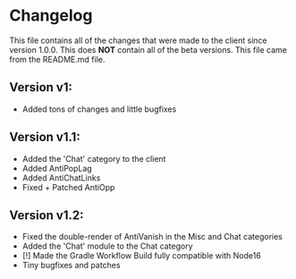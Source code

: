 # Changelog
This file contains all of the changes that were made to the client since version 1.0.0. This does **NOT** contain all of the beta versions. This file came from the README.md file.

## Version v1:
- Added tons of changes and little bugfixes

## Version v1.1:
- Added the 'Chat' category to the client
- Added AntiPopLag
- Added AntiChatLinks
- Fixed + Patched AntiOpp

## Version v1.2:
- Fixed the double-render of AntiVanish in the Misc and Chat categories
- Added the 'Chat' module to the Chat category
- [!] Made the Gradle Workflow Build fully compatible with Node16
- Tiny bugfixes and patches
